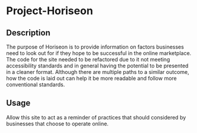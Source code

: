 # Project-Horiseon

## Description

The purpose of Horiseon is to provide information on factors businesses need to look out for
if they hope to be successful in the online marketplace. The code for the site needed to be refactored 
due to it not meeting accessibility standards and in general having the potential to be presented in 
a cleaner format. Although there are multiple paths to a similar outcome, how the code is laid out can help it be more readable and follow more conventional standards.

## Usage

Allow this site to act as a reminder of practices that should considered by businesses that choose
to operate online.
